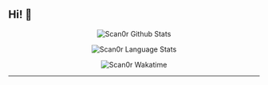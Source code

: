 <h2> Hi! 👋 </h2>

<p align="center">
  <img align="center" src="https://github-readme-stats.vercel.app/api?username=Scan0r&count_private=true&show_icons=true&theme=radical" alt="Scan0r Github Stats">
</p>

<p align="center">
  <img src="https://github-readme-stats.vercel.app/api/top-langs/?username=Scan0r&layout=compact" alt="Scan0r Language Stats" />
</p>

<p align="center">
  <img src="https://github-readme-stats.vercel.app/api/wakatime?username=Scan0r" alt="Scan0r Wakatime" />
</p>

---

<!--
Here are some ideas to get you started:

- 🔭 I’m currently working on ...
- 🌱 I’m currently learning ...
- 👯 I’m looking to collaborate on ...
- 🤔 I’m looking for help with ...
- 💬 Ask me about ...
- 📫 How to reach me: ...
- 😄 Pronouns: ...
- ⚡ Fun fact: ...
-->

